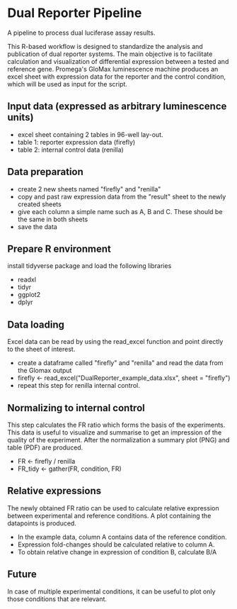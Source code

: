 # Dual Reporter Pipeline
A pipeline to process dual luciferase assay results.

This R-based workflow is designed to standardize the analysis and publication of dual reporter systems. The main objective is to facilitate calculation and visualization of differential expression between a tested and reference gene. Promega's GloMax luminescence machine produces an excel sheet with expression data for the reporter and the control condition, which will be used as input for the script.

## Input data (expressed as arbitrary luminescence units)
* excel sheet containing 2 tables in 96-well lay-out.
* table 1: reporter expression data (firefly)
* table 2: internal control data (renilla)

## Data preparation
* create 2 new sheets named "firefly" and "renilla"
* copy and past raw expression data from the "result" sheet to the newly created sheets
* give each column a simple name such as A, B and C. These should be the same in both sheets
* save the data

## Prepare R environment
install tidyverse package and load the following libraries
* readxl
* tidyr
* ggplot2
* dplyr

## Data loading
Excel data can be read by using the read_excel function and point directly to the sheet of interest.
* create a dataframe called "firefly" and "renilla" and read the data from the Glomax output
* firefly <- read_excel("DualReporter_example_data.xlsx", sheet = "firefly") 
* repeat this step for renilla internal control. 

## Normalizing to internal control
This step calculates the FR ratio which forms the basis of the experiments. This data is useful to visualize and summarise to get an 	impression of the quality of the experiment. After the normalization a summary plot (PNG) and table (PDF) are produced. 
* FR <- firefly / renilla
* FR_tidy <- gather(FR, condition, FR)

## Relative expressions
The newly obtained FR ratio can be used to calculate relative expression between experimental and reference conditions. A plot containing the datapoints is produced. 
* In the example data, column A contains data of the reference condition.
* Expression fold-changes should be calculated relative to column A.
* To obtain relative change in expression of condition B, calculate B/A
    
## Future
In case of multiple experimental conditions, it can be useful to plot only those conditions that are relevant. 

	
	


